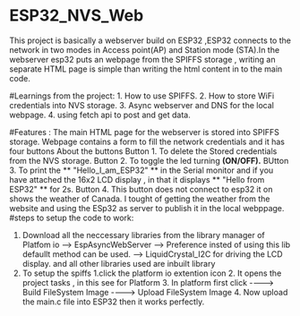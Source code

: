 # ESP32_NVS_Web
 This project is basically a webserver build on ESP32 ,ESP32 connects to the network in two modes in Access point(AP) and Station mode (STA).In the webserver esp32 puts an webpage from the SPIFFS storage , writing an separate HTML page is simple than writing the html content in to the main code.

 #Learnings from the project:
     1. How to use SPIFFS.
     2. How to store WiFi credentials into NVS storage.
     3. Async webserver and DNS for the local webpage.
     4. using fetch api to post and get data.
 
#Features :
     The main HTML page for the webserver is stored into SPIFFS storage.
     Webpage contains a form to fill the network credentials and it has four buttons 
     About the buttons 
     Button 1. To delete the Stored credentials from the NVS storage.
     Button 2. To toggle the led turning **(ON/OFF).**
     BUtton 3. To print the ** "Hello_I_am_ESP32" ** in the Serial monitor and if you have attached the 16x2 LCD display , in that it displays ** "Hello from ESP32" ** for 2s.
     Button 4. This button does not connect to esp32 it on shows the weather of Canada. I tought of getting the weather from the website and using the ESp32 as server to publish it in the local webppage.
#steps to setup the code to work:
 1. Download all the neccessary libraries from the library manager of Platfom io
      --> EspAsyncWebServer
      --> Preference insted of using this lib defaullt method can be used.
      --> LiquidCrystal_I2C for driving the LCD display.
    and all other libraries used are inbuilt library
 2. To setup the spiffs
      1.click the platform io extention icon
      2. It opens the project tasks , in this see for Platform
      3. In platform first click
              ----> Build FileSystem Image
              ----> Upload FileSystem Image
      4. Now upload the main.c file into ESP32 then it works perfectly.

